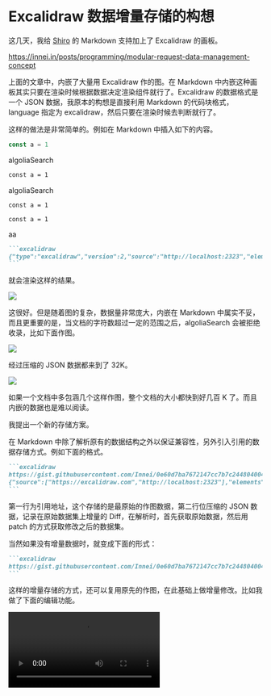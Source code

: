# Excalidraw 数据增量存储的构想

这几天，我给 [Shiro](https://github.com/Innei/Shiro) 的 Markdown 支持加上了 Excalidraw 的画板。

https://innei.in/posts/programming/modular-request-data-management-concept

上面的文章中，内嵌了大量用 Excalidraw 作的图。在 Markdown 中内嵌这种画板其实只要在渲染时候根据数据决定渲染组件就行了。Excalidraw 的数据格式是一个 JSON 数据，我原本的构想是直接利用 Markdown 的代码块格式，language 指定为 excalidraw，然后只要在渲染时候去判断就行了。

这样的做法是非常简单的。例如在 Markdown 中插入如下的内容。


```js
const a = 1
```

algoliaSearch

```html
const a = 1
```

algoliaSearch

```excalidraw
const a = 1
```

```excalidraw2222
const a = 1
```


aa

````markdown
```excalidraw
{"type":"excalidraw","version":2,"source":"http://localhost:2323","elements":[{"id":"XoWT6cmhHOi8z5zAAX4jf","type":"rectangle","x":-222.2812271118164,"y":-161.63150024414062,"width":355.21875,"height":239.31640625,"angle":0,"strokeColor":"#1e1e1e","backgroundColor":"transparent","fillStyle":"solid","strokeWidth":2,"strokeStyle":"solid","roughness":1,"opacity":100,"groupIds":[],"frameId":null,"roundness":{"type":3},"seed":1343987013,"version":38,"versionNonce":982834725,"isDeleted":false,"boundElements":null,"updated":1706977127668,"link":null,"locked":false}],"appState":{"gridSize":null,"viewBackgroundColor":"#ffffff"}}
```
````

就会渲染这样的结果。

![](https://object.innei.in/bed/2024/0204_1706977641250.png)

这很好。但是随着图的复杂，数据量非常庞大，内嵌在 Markdown 中属实不妥，而且更重要的是，当文档的字符数超过一定的范围之后，algoliaSearch 会被拒绝收录，比如下面作图。

![](https://object.innei.in/bed/2024/0204_1706977805711.png)

经过压缩的 JSON 数据都来到了 32K。

![](https://object.innei.in/bed/2024/0204_1706978001208.png)

如果一个文档中多包涵几个这样作图，整个文档的大小都快到好几百 K 了。而且内嵌的数据也是难以阅读。

我提出一个新的存储方案。

在 Markdown 中除了解析原有的数据结构之外以保证兼容性，另外引入引用的数据存储方式。例如下面的格式。

````markdown
```excalidraw
https://gist.githubusercontent.com/Innei/0e60d7ba7672147cc7b7c24480400428/raw/547522201e71189eed08bbd763eea65224872ce9/test.excalidraw
{"source":["https://excalidraw.com","http://localhost:2323"],"elements":{"0":{"boundElements":[null,[]]},"1":[{"type":"ellipse","version":11,"versionNonce":479831339,"isDeleted":false,"id":"euMxBYc3ouFIFs49-MrKV","fillStyle":"solid","strokeWidth":2,"strokeStyle":"solid","roughness":1,"opacity":100,"angle":0,"x":290.70906829833984,"y":302.01168060302734,"strokeColor":"#1e1e1e","backgroundColor":"#ffec99","width":187,"height":235.40234375,"seed":1548041963,"groupIds":[],"frameId":null,"roundness":{"type":2},"boundElements":[],"updated":1706959069124,"link":null,"locked":false}],"2":[{"type":"rectangle","version":15,"versionNonce":1344649355,"isDeleted":false,"id":"qgVmshWC3FRwZzp1ROv4K","fillStyle":"solid","strokeWidth":2,"strokeStyle":"solid","roughness":1,"opacity":100,"angle":0,"x":563.6192245483398,"y":286.01168060302734,"strokeColor":"#1e1e1e","backgroundColor":"#ffec99","width":346.0078125,"height":315.234375,"seed":1478608843,"groupIds":[],"frameId":null,"roundness":{"type":3},"boundElements":[],"updated":1706959070487,"link":null,"locked":false}],"3":[{"type":"arrow","version":10,"versionNonce":806397620,"isDeleted":false,"id":"_gL2MH5dBkS4qa5i7ZOk6","fillStyle":"solid","strokeWidth":2,"strokeStyle":"solid","roughness":1,"opacity":100,"angle":0,"x":338.1563186645508,"y":262.195556640625,"strokeColor":"#1e1e1e","backgroundColor":"transparent","width":430.1640625,"height":35.09375,"seed":59309068,"groupIds":[],"frameId":null,"roundness":{"type":2},"boundElements":[],"updated":1706959508640,"link":null,"locked":false,"startBinding":null,"endBinding":null,"lastCommittedPoint":null,"startArrowhead":null,"endArrowhead":"arrow","points":[[0,0],[430.1640625,35.09375]]}],"_t":"a"},"files":[{},0,0]}
```
````

第一行为引用地址，这个存储的是最原始的作图数据，第二行位压缩的 JSON 数据，记录在原始数据集上增量的 Diff，在解析时，首先获取原始数据，然后用 patch 的方式获取修改之后的数据集。

当然如果没有增量数据时，就变成下面的形式：

````markdown
```excalidraw
https://gist.githubusercontent.com/Innei/0e60d7ba7672147cc7b7c24480400428/raw/547522201e71189eed08bbd763eea65224872ce9/test.excalidraw
```
````

这样的增量存储的方式，还可以复用原先的作图，在此基础上做增量修改。比如我做了下面的编辑功能。

<video src="https://object.innei.in/bed/2024/0204_1706980574019.mov" />

在第一个作图的基础上增量绘制的新作图。

最后生成的 Markdown 内容是：

````markdown
```excalidraw
ref:file/koi3m8unhivw47rwan.excalidraw
```

```excalidraw
ref:file/koi3m8unhivw47rwan.excalidraw
{"elements":{"0":{"boundElements":[null,[]]},"1":[{"id":"mBu018nlCDYkLyN6lCxwn","type":"ellipse","x":-352.3143539428711,"y":-186.44375610351562,"width":283.37890625,"height":264.01171875,"angle":0,"strokeColor":"#1e1e1e","backgroundColor":"transparent","fillStyle":"solid","strokeWidth":2,"strokeStyle":"solid","roughness":1,"opacity":100,"groupIds":[],"frameId":null,"roundness":{"type":2},"seed":851926698,"version":13,"versionNonce":1222766506,"isDeleted":false,"boundElements":null,"updated":1706980523583,"link":null,"locked":false}],"_t":"a"}}
```

````

**上面第一行的 ref:<path> 是我做的 alias 和地址无区别**

完整的代码实现可供参考：

https://github.com/Innei/sprightly/blob/12351b900790fbf036699114d3cbc377600127a0/src/components/ui/editor/Milkdown/plugins/Excalidraw.tsx

https://github.com/Innei/sprightly/blob/bec612d740c7b82e59de450aa078b57ba048f5fd/src/components/ui/excalidraw/Excalidraw.tsx